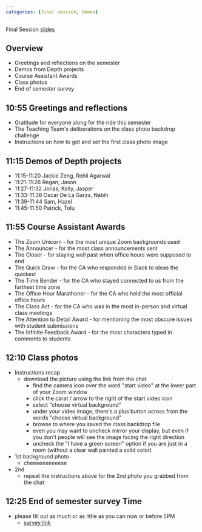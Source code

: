 ```yaml
---
categories: [final session, demos]
---
```


Final Session
[slides](https://docs.google.com/presentation/d/1NppJ9GNjB_TDV93jz40gDOzILNw3d6a1LAD7jlOlK6w/edit?usp=sharing)

## Overview
  * Greetings and reflections on the semester
  * Demos from Depth projects
  * Course Assistant Awards
  * Class photos
  * End of semester survey


## 10:55 Greetings and reflections
  * Gratitude for everyone along for the ride this semester
  * The Teaching Team's deliberations on the class photo backdrop challenge
  * Instructions on how to get and set the first class photo image


## 11:15 Demos of Depth projects
  * 11:15-11:20 Jackie Zeng, Rohil Agarwal
  * 11:21-11:26 Regan, Jason
  * 11:27-11:32 Jonas, Kelly, Jasper
  * 11:33-11:38 Oscar De La Garza, Nabih
  * 11:39-11:44 Sam, Hazel
  * 11:45-11:50 Patrick, Tolu


## 11:55 Course Assistant Awards
  * The Zoom Unicorn - for the most unique Zoom backgrounds used
  * The Announcer - for the most class announcements sent
  * The Closer - for staying well past when office hours were supposed to end
  * The Quick Draw - for the CA who responded in Slack to ideas the quickest
  * The Time Bender - for the CA who stayed connected to us from the farthest time zone
  * The Office Hour Marathoner - for the CA who held the most official office hours
  * The Class Act - for the CA who was in the most in-person and virtual class meetings
  * The Attention to Detail Award - for mentioning the most obscure issues with student submissions
  * The Infinite Feedback Award - for the most characters typed in comments to students


## 12:10 Class photos
  * Instructions recap
    * download the picture using the link from the chat
      * find the camera icon over the word "start video" at the lower part of your Zoom window
      * click the carat / arrow to the right of the start video icon
      * select "choose virtual background"
      * under your video image, there's a plus button across from the words "choose virtual background"
      * browse to where you saved the class backdrop file
      * even you may want to uncheck mirror your display, but even if you don't people will see the image facing the right direction
      * uncheck the "I have a green screen" option if you are just in a room (without a clear wall painted a solid color)
  * 1st background photo
    * cheeeeeeeeeese
  * 2nd
    * repeat the instructions above for the 2nd photo you grabbed from the chat


## 12:25 End of semester survey Time
  * please fill out as much or as little as you can now or before 5PM
    * [survey link](https://forms.gle/TpHJYSL7fBXq2fqP7)
